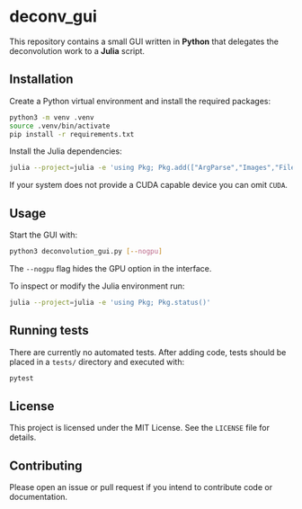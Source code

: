 # deconv_gui

This repository contains a small GUI written in **Python** that delegates the
deconvolution work to a **Julia** script.

## Installation

Create a Python virtual environment and install the required packages:

```bash
python3 -m venv .venv
source .venv/bin/activate
pip install -r requirements.txt
```

Install the Julia dependencies:

```bash
julia --project=julia -e 'using Pkg; Pkg.add(["ArgParse","Images","FileIO","TiffImages","DeconvOptim","PointSpreadFunctions","FFTW","CUDA","Colors"])'
```

If your system does not provide a CUDA capable device you can omit `CUDA`.

## Usage

Start the GUI with:

```bash
python3 deconvolution_gui.py [--nogpu]
```

The `--nogpu` flag hides the GPU option in the interface.

To inspect or modify the Julia environment run:

```bash
julia --project=julia -e 'using Pkg; Pkg.status()'
```

## Running tests

There are currently no automated tests. After adding code, tests should be placed
in a `tests/` directory and executed with:

```bash
pytest
```

## License

This project is licensed under the MIT License. See the `LICENSE` file for
details.

## Contributing

Please open an issue or pull request if you intend to contribute code or
documentation.
